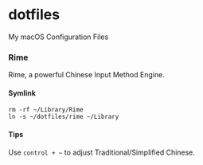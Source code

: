 # dotfiles

My macOS Configuration Files

### Rime

Rime, a powerful Chinese Input Method Engine.

#### Symlink

```
rm -rf ~/Library/Rime
ln -s ~/dotfiles/rime ~/Library
```

#### Tips

Use `control + ~` to adjust Traditional/Simplified Chinese.